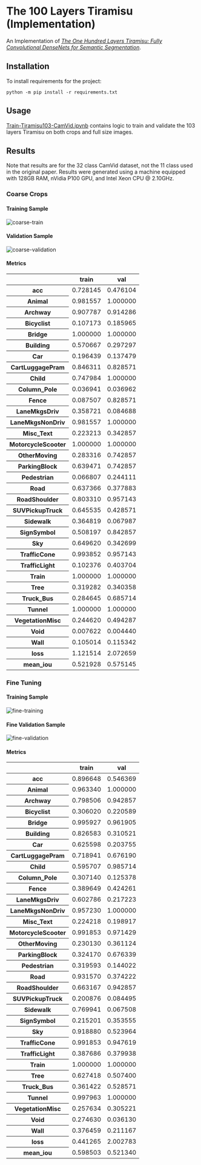 # The 100 Layers Tiramisu (Implementation)

An Implementation of
_[The One Hundred Layers Tiramisu: Fully Convolutional DenseNets for Semantic Segmentation][100-layer-tiramisu]_.

[100-layer-tiramisu]: papers/the-100-layers-tiramisu.pdf

## Installation

To install requirements for the project:

```shell
python -m pip install -r requirements.txt
```

## Usage

[Train-Tiramisu103-CamVid.ipynb](Train-Tiramisu103-CamVid.ipynb) contains
logic to train and validate the 103 layers Tiramisu on both crops and full
size images.

## Results

Note that results are for the 32 class CamVid dataset, not the 11 class used
in the original paper. Results were generated using a machine equipped with 
128GB RAM, nVidia P100 GPU, and Intel Xeon CPU @ 2.10GHz. 

### Coarse Crops

#### Training Sample

![coarse-train](https://user-images.githubusercontent.com/2184469/45374681-6f41e700-b5b8-11e8-94d5-5fbcb534072e.png)

#### Validation Sample

![coarse-validation](https://user-images.githubusercontent.com/2184469/45374682-6f41e700-b5b8-11e8-9e20-9f1565e67029.png)

#### Metrics

<table>
  <thead>
    <tr>
      <th></th>
      <th>train</th>
      <th>val</th>
    </tr>
  </thead>
  <tbody>
    <tr>
      <th>acc</th>
      <td>0.728145</td>
      <td>0.476104</td>
    </tr>
    <tr>
      <th>Animal</th>
      <td>0.981557</td>
      <td>1.000000</td>
    </tr>
    <tr>
      <th>Archway</th>
      <td>0.907787</td>
      <td>0.914286</td>
    </tr>
    <tr>
      <th>Bicyclist</th>
      <td>0.107173</td>
      <td>0.185965</td>
    </tr>
    <tr>
      <th>Bridge</th>
      <td>1.000000</td>
      <td>1.000000</td>
    </tr>
    <tr>
      <th>Building</th>
      <td>0.570667</td>
      <td>0.297297</td>
    </tr>
    <tr>
      <th>Car</th>
      <td>0.196439</td>
      <td>0.137479</td>
    </tr>
    <tr>
      <th>CartLuggagePram</th>
      <td>0.846311</td>
      <td>0.828571</td>
    </tr>
    <tr>
      <th>Child</th>
      <td>0.747984</td>
      <td>1.000000</td>
    </tr>
    <tr>
      <th>Column_Pole</th>
      <td>0.036941</td>
      <td>0.036962</td>
    </tr>
    <tr>
      <th>Fence</th>
      <td>0.087507</td>
      <td>0.828571</td>
    </tr>
    <tr>
      <th>LaneMkgsDriv</th>
      <td>0.358721</td>
      <td>0.084688</td>
    </tr>
    <tr>
      <th>LaneMkgsNonDriv</th>
      <td>0.981557</td>
      <td>1.000000</td>
    </tr>
    <tr>
      <th>Misc_Text</th>
      <td>0.223213</td>
      <td>0.342857</td>
    </tr>
    <tr>
      <th>MotorcycleScooter</th>
      <td>1.000000</td>
      <td>1.000000</td>
    </tr>
    <tr>
      <th>OtherMoving</th>
      <td>0.283316</td>
      <td>0.742857</td>
    </tr>
    <tr>
      <th>ParkingBlock</th>
      <td>0.639471</td>
      <td>0.742857</td>
    </tr>
    <tr>
      <th>Pedestrian</th>
      <td>0.066807</td>
      <td>0.244111</td>
    </tr>
    <tr>
      <th>Road</th>
      <td>0.637366</td>
      <td>0.377883</td>
    </tr>
    <tr>
      <th>RoadShoulder</th>
      <td>0.803310</td>
      <td>0.957143</td>
    </tr>
    <tr>
      <th>SUVPickupTruck</th>
      <td>0.645535</td>
      <td>0.428571</td>
    </tr>
    <tr>
      <th>Sidewalk</th>
      <td>0.364819</td>
      <td>0.067987</td>
    </tr>
    <tr>
      <th>SignSymbol</th>
      <td>0.508197</td>
      <td>0.842857</td>
    </tr>
    <tr>
      <th>Sky</th>
      <td>0.649620</td>
      <td>0.342699</td>
    </tr>
    <tr>
      <th>TrafficCone</th>
      <td>0.993852</td>
      <td>0.957143</td>
    </tr>
    <tr>
      <th>TrafficLight</th>
      <td>0.102376</td>
      <td>0.403704</td>
    </tr>
    <tr>
      <th>Train</th>
      <td>1.000000</td>
      <td>1.000000</td>
    </tr>
    <tr>
      <th>Tree</th>
      <td>0.319282</td>
      <td>0.340358</td>
    </tr>
    <tr>
      <th>Truck_Bus</th>
      <td>0.284645</td>
      <td>0.685714</td>
    </tr>
    <tr>
      <th>Tunnel</th>
      <td>1.000000</td>
      <td>1.000000</td>
    </tr>
    <tr>
      <th>VegetationMisc</th>
      <td>0.244620</td>
      <td>0.494287</td>
    </tr>
    <tr>
      <th>Void</th>
      <td>0.007622</td>
      <td>0.004440</td>
    </tr>
    <tr>
      <th>Wall</th>
      <td>0.105014</td>
      <td>0.115342</td>
    </tr>
    <tr>
      <th>loss</th>
      <td>1.121514</td>
      <td>2.072659</td>
    </tr>
    <tr>
      <th>mean_iou</th>
      <td>0.521928</td>
      <td>0.575145</td>
    </tr>
  </tbody>
</table>

### Fine Tuning

#### Training Sample

![fine-training](https://user-images.githubusercontent.com/2184469/45374683-6f41e700-b5b8-11e8-840c-a2736f2d5b58.png)

#### Fine Validation Sample

![fine-validation](https://user-images.githubusercontent.com/2184469/45374685-6f41e700-b5b8-11e8-84f3-422747af89a3.png)

#### Metrics

<table>
  <thead>
    <tr>
      <th></th>
      <th>train</th>
      <th>val</th>
    </tr>
  </thead>
  <tbody>
    <tr>
      <th>acc</th>
      <td>0.896648</td>
      <td>0.546369</td>
    </tr>
    <tr>
      <th>Animal</th>
      <td>0.963340</td>
      <td>1.000000</td>
    </tr>
    <tr>
      <th>Archway</th>
      <td>0.798506</td>
      <td>0.942857</td>
    </tr>
    <tr>
      <th>Bicyclist</th>
      <td>0.306020</td>
      <td>0.220589</td>
    </tr>
    <tr>
      <th>Bridge</th>
      <td>0.995927</td>
      <td>0.961905</td>
    </tr>
    <tr>
      <th>Building</th>
      <td>0.826583</td>
      <td>0.310521</td>
    </tr>
    <tr>
      <th>Car</th>
      <td>0.625598</td>
      <td>0.203755</td>
    </tr>
    <tr>
      <th>CartLuggagePram</th>
      <td>0.718941</td>
      <td>0.676190</td>
    </tr>
    <tr>
      <th>Child</th>
      <td>0.595707</td>
      <td>0.985714</td>
    </tr>
    <tr>
      <th>Column_Pole</th>
      <td>0.307140</td>
      <td>0.125378</td>
    </tr>
    <tr>
      <th>Fence</th>
      <td>0.389649</td>
      <td>0.424261</td>
    </tr>
    <tr>
      <th>LaneMkgsDriv</th>
      <td>0.602786</td>
      <td>0.217223</td>
    </tr>
    <tr>
      <th>LaneMkgsNonDriv</th>
      <td>0.957230</td>
      <td>1.000000</td>
    </tr>
    <tr>
      <th>Misc_Text</th>
      <td>0.224218</td>
      <td>0.198917</td>
    </tr>
    <tr>
      <th>MotorcycleScooter</th>
      <td>0.991853</td>
      <td>0.971429</td>
    </tr>
    <tr>
      <th>OtherMoving</th>
      <td>0.230130</td>
      <td>0.361124</td>
    </tr>
    <tr>
      <th>ParkingBlock</th>
      <td>0.324170</td>
      <td>0.676339</td>
    </tr>
    <tr>
      <th>Pedestrian</th>
      <td>0.319593</td>
      <td>0.144022</td>
    </tr>
    <tr>
      <th>Road</th>
      <td>0.931570</td>
      <td>0.374222</td>
    </tr>
    <tr>
      <th>RoadShoulder</th>
      <td>0.663167</td>
      <td>0.942857</td>
    </tr>
    <tr>
      <th>SUVPickupTruck</th>
      <td>0.200876</td>
      <td>0.084495</td>
    </tr>
    <tr>
      <th>Sidewalk</th>
      <td>0.769941</td>
      <td>0.067508</td>
    </tr>
    <tr>
      <th>SignSymbol</th>
      <td>0.215201</td>
      <td>0.353555</td>
    </tr>
    <tr>
      <th>Sky</th>
      <td>0.918880</td>
      <td>0.523964</td>
    </tr>
    <tr>
      <th>TrafficCone</th>
      <td>0.991853</td>
      <td>0.947619</td>
    </tr>
    <tr>
      <th>TrafficLight</th>
      <td>0.387686</td>
      <td>0.379938</td>
    </tr>
    <tr>
      <th>Train</th>
      <td>1.000000</td>
      <td>1.000000</td>
    </tr>
    <tr>
      <th>Tree</th>
      <td>0.627418</td>
      <td>0.507400</td>
    </tr>
    <tr>
      <th>Truck_Bus</th>
      <td>0.361422</td>
      <td>0.528571</td>
    </tr>
    <tr>
      <th>Tunnel</th>
      <td>0.997963</td>
      <td>1.000000</td>
    </tr>
    <tr>
      <th>VegetationMisc</th>
      <td>0.257634</td>
      <td>0.305221</td>
    </tr>
    <tr>
      <th>Void</th>
      <td>0.274630</td>
      <td>0.036130</td>
    </tr>
    <tr>
      <th>Wall</th>
      <td>0.376459</td>
      <td>0.211167</td>
    </tr>
    <tr>
      <th>loss</th>
      <td>0.441265</td>
      <td>2.002783</td>
    </tr>
    <tr>
      <th>mean_iou</th>
      <td>0.598503</td>
      <td>0.521340</td>
    </tr>
  </tbody>
</table>
